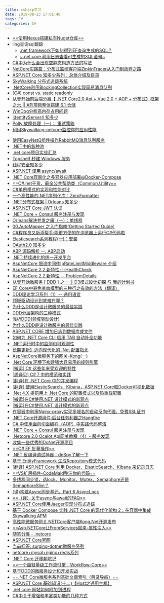 ```yaml
---
title: csharp学习
date: 2019-08-13 17:01:40
tags: C#
categories: C#
---
```


- [==使用Nexus搭建私有Nuget仓库==](https://www.cnblogs.com/Erik_Xu/p/9211471.html)
- ling查询sql跟踪
    - [.net framework下如何得到EF查询生成的SQL？](https://www.cnblogs.com/chengxiaohui/articles/2091942.html)
    - [~.net core 利用日志查看ef生成的SQL语句~](https://www.cnblogs.com/fancyblogs/p/10535214.html)
- [C#中为什么会出现空静态构造方法的写法](https://www.jianshu.com/p/5d9656637ca0?utm_campaign=hugo&utm_medium=reader_share&utm_content=note&utm_source=weixin-friends)
- [NetCore实践篇：分布式监控客户端ZipkinTracer从入门到放弃之路](https://www.cnblogs.com/fancunwei/p/9637247.html)
- [ASP.NET Core 知多少系列：总体介绍及目录](https://www.jianshu.com/p/a30fbf5b8a96)
- [SkyWalking 分布式追踪系统](https://www.jianshu.com/p/2fd56627a3cf?utm_campaign=hugo&utm_medium=reader_share&utm_content=note&utm_source=weixin-friends)
- [.NetCore利用BlockingCollection实现简易消息队列](https://www.jianshu.com/p/5c0cd3424574?utm_campaign=hugo&utm_medium=reader_share&utm_content=note&utm_source=weixin-friends)
- [[C#] const vs. static readonly](https://www.jianshu.com/p/62578c8faa52?utm_campaign=hugo&utm_medium=reader_share&utm_content=note&utm_source=weixin-friends)
- [从壹开始前后端分离【 .NET Core2.0 Api + Vue 2.0 + AOP + 分布式】框架之六 || API项目整体搭建 6.1 仓储](https://www.jianshu.com/p/260f41612a8c?utm_campaign=hugo&utm_medium=reader_share&utm_content=note&utm_source=weixin-friends)
- [WinDbg分析高内存占用问题](https://www.jianshu.com/p/af2fcbc35331?utm_campaign=hugo&utm_medium=reader_share&utm_content=note&utm_source=weixin-friends)
- [IdentityServer4 知多少](https://www.jianshu.com/p/56b577d8f786?utm_campaign=hugo&utm_medium=reader_share&utm_content=note&utm_source=weixin-friends)
- [Polly 故障处理（一）： 重试策略](https://www.jianshu.com/p/7be8cd1152a3?utm_campaign=hugo&utm_medium=reader_share&utm_content=note&utm_source=weixin-friends)
- [利用Skywalking-netcore监控你的应用性能](https://www.jianshu.com/p/3ddd986c7581?utm_campaign=hugo&utm_medium=reader_share&utm_content=note&utm_source=weixin-friends)
<!--more-->
- [使用EasyNetQ组件操作RabbitMQ消息队列服务](https://www.jianshu.com/p/bba32c82565c?utm_campaign=hugo&utm_medium=reader_share&utm_content=note&utm_source=weixin-friends)
- [.NET中的各种池](https://www.jianshu.com/p/eb76ee348496?utm_campaign=hugo&utm_medium=reader_share&utm_content=note&utm_source=weixin-friends)
- [.net core项目实战汇总](https://www.jianshu.com/p/7e4fc6b05411?utm_campaign=hugo&utm_medium=reader_share&utm_content=note&utm_source=weixin-friends)
- [Topshelf 秒建 Windows 服务](https://www.jianshu.com/p/f2365e7b439c?utm_campaign=hugo&utm_medium=reader_share&utm_content=note&utm_source=weixin-friends)
- [线程安全知多少](https://www.jianshu.com/p/a1dda5c0ae78?utm_campaign=hugo&utm_medium=reader_share&utm_content=note&utm_source=weixin-friends)
- [ASP.NET 谨用 async/await](https://www.jianshu.com/p/33fe0b5f19c1?utm_campaign=hugo&utm_medium=reader_share&utm_content=note&utm_source=weixin-friends)
- [.NET Core容器化之多容器应用部署@Docker-Compose](https://www.jianshu.com/p/1cf84a27de0f?utm_campaign=hugo&utm_medium=reader_share&utm_content=note&utm_source=weixin-friends)
- [==C#.net干货，最全公共帮助类（Common.Utility==](https://www.jianshu.com/p/71c5d555ae2d?utm_campaign=hugo&utm_medium=reader_share&utm_content=note&utm_source=weixin-friends)
- [C#单例模式的实现和性能对比](https://www.jianshu.com/p/3ae1bd656c1f?utm_campaign=hugo&utm_medium=reader_share&utm_content=note&utm_source=weixin-friends)
- [一个高性能的.NET序列化库：ZeroFormatter](https://www.jianshu.com/p/87aa4277e515?utm_campaign=hugo&utm_medium=reader_share&utm_content=note&utm_source=weixin-friends)
- [.NET分布式框架 | Orleans 知多少](https://www.jianshu.com/p/116da07c8469?utm_campaign=hugo&utm_medium=reader_share&utm_content=note&utm_source=weixin-friends)
- [ASP.NET Core JWT 认证](https://www.jianshu.com/p/be936f1fba95?utm_campaign=hugo&utm_medium=reader_share&utm_content=note&utm_source=weixin-friends)
- [.NET Core + Consul 服务注册与发现](https://www.jianshu.com/p/4aaaee6e9ce1?utm_campaign=hugo&utm_medium=reader_share&utm_content=note&utm_source=weixin-friends)
- [Orleans解决并发之痛（一）：单线程](https://www.jianshu.com/p/141ea382d242?utm_campaign=hugo&utm_medium=reader_share&utm_content=note&utm_source=weixin-friends)
- [00.AutoMapper 之入门指南(Getting Started Guide)](https://www.jianshu.com/p/29ee5a94c1d9)
- [C#程序员又新添帮手:能更方便的在浏览器上运行C#代码啦](https://www.jianshu.com/p/d3cd461ca922?utm_campaign=hugo&utm_medium=reader_share&utm_content=note&utm_source=weixin-friends)
- [Elasticsearch系列教程(一)：安装](https://www.jianshu.com/p/ae71ca032c15?utm_campaign=hugo&utm_medium=reader_share&utm_content=note&utm_source=weixin-friends)
- [OAuth2.0 知多少](https://www.jianshu.com/p/a57bda33e992?utm_campaign=hugo&utm_medium=reader_share&utm_content=note&utm_source=weixin-friends)
- [ABP 源码解析 一. ABP启动](https://www.jianshu.com/p/8a25695e3c6c?utm_campaign=hugo&utm_medium=reader_share&utm_content=note&utm_source=weixin-friends)
- [.NET:持续进化的统一开发平台](https://www.jianshu.com/p/83261925a531?utm_campaign=hugo&utm_medium=reader_share&utm_content=note&utm_source=weixin-friends)
- [AspNetCore 限流中间件IpRateLimitMiddleware 介绍](https://www.jianshu.com/p/7c52ab7eb73f?utm_campaign=hugo&utm_medium=reader_share&utm_content=note&utm_source=weixin-friends)
- [AspNetCore 2.2 新特性---HealthCheck](https://www.jianshu.com/p/6fa0a8be8758?utm_campaign=hugo&utm_medium=reader_share&utm_content=note&utm_source=weixin-friends)
- [AspNetCore 2.2 新特性 -- ProblemDetails](https://www.jianshu.com/p/f8a39853d5f0?utm_campaign=hugo&utm_medium=reader_share&utm_content=note&utm_source=weixin-friends)
- [从壹开始微服务 [ DDD ] 之一 ║ D3模式设计初探 与 我的计划书](https://www.jianshu.com/p/0e743861cef6?utm_campaign=hugo&utm_medium=reader_share&utm_content=note&utm_source=weixin-friends)
- [EF Core中避免贫血模型的三种行之有效的方法（翻译）](https://www.jianshu.com/p/c3268e57d382?utm_campaign=hugo&utm_medium=reader_share&utm_content=note&utm_source=weixin-friends)
- [DDD理论学习系列（1）-- 通用语言](https://www.jianshu.com/p/ec729b949a1c?utm_campaign=hugo&utm_medium=reader_share&utm_content=note&utm_source=weixin-friends)
- [领域驱动设计到底难在哪？](https://www.jianshu.com/p/ab80cb9f307c?utm_campaign=hugo&utm_medium=reader_share&utm_content=note&utm_source=weixin-friends)
- [为什么DDD是设计微服务的最佳实践](https://www.jianshu.com/p/e1b32a5ee91c?utm_campaign=hugo&utm_medium=reader_share&utm_content=note&utm_source=weixin-friends)
- [DDD分层架构的三种模式](https://www.jianshu.com/p/a775836c7e25?utm_campaign=hugo&utm_medium=reader_share&utm_content=note&utm_source=weixin-friends)
- [浅析DDD(领域驱动设计)](https://www.jianshu.com/p/b6ec06d6b594?utm_campaign=hugo&utm_medium=reader_share&utm_content=note&utm_source=weixin-friends)
- [为什么DDD是设计微服务的最佳实践](https://www.jianshu.com/p/e1b32a5ee91c?utm_campaign=hugo&utm_medium=reader_share&utm_content=note&utm_source=weixin-friends)
- [ASP.NET CORE 增加日志到数据库或文件](https://www.jianshu.com/p/f34314388cc3?utm_campaign=hugo&utm_medium=reader_share&utm_content=note&utm_source=weixin-friends)
- [如何为 .NET Core CLI 启用 TAB 自动补全功能](https://www.jianshu.com/p/bc96281b4b56?utm_campaign=hugo&utm_medium=reader_share&utm_content=note&utm_source=weixin-friends)
- [.NET运行时中的监测和可观测性](https://www.jianshu.com/p/31629a1d880a?utm_campaign=hugo&utm_medium=reader_share&utm_content=note&utm_source=weixin-friends)
- [长期更新】迈向现代化的 .Net 配置指北](https://www.jianshu.com/p/5b87ead6ec3c?utm_campaign=hugo&utm_medium=reader_share&utm_content=note&utm_source=weixin-friends)
- [AspNetCore微服务下的网关-Kong(一)](https://www.jianshu.com/p/5b33111130b1?utm_campaign=hugo&utm_medium=reader_share&utm_content=note&utm_source=weixin-friends)
- [.Net Core 环境下构建强大且易用的规则引擎](https://www.jianshu.com/p/301ee544c1f0?utm_campaign=hugo&utm_medium=reader_share&utm_content=note&utm_source=weixin-friends)
- [[搬运] C# 这些年来受欢迎的特性](https://www.jianshu.com/p/59d445d38ad1?utm_campaign=hugo&utm_medium=reader_share&utm_content=note&utm_source=weixin-friends)
- [[周译见] C# 7 中的模范和实践](https://www.jianshu.com/p/d24c9b9ed805?utm_campaign=hugo&utm_medium=reader_share&utm_content=note&utm_source=weixin-friends)
- [[翻译]在 .NET Core 中的并发编程](https://www.jianshu.com/p/c6ba98367f5e?utm_campaign=hugo&utm_medium=reader_share&utm_content=note&utm_source=weixin-friends)
- [[翻译] 使用ElasticSearch，Kibana，ASP.NET Core和Docker可视化数据](https://www.jianshu.com/p/e5cf72a6c0c5?utm_campaign=hugo&utm_medium=reader_share&utm_content=note&utm_source=weixin-friends)
- [.Net 4.X 提前用上 .Net Core 的配置模式以及热重载配置](https://www.jianshu.com/p/c20beafc2ba4?utm_campaign=hugo&utm_medium=reader_share&utm_content=note&utm_source=weixin-friends)
- [[搬运]在C#使用.NET 设计模式的新观点](https://www.jianshu.com/p/6675708001d6?utm_campaign=hugo&utm_medium=reader_share&utm_content=note&utm_source=weixin-friends)
- [[搬运]在C#使用.NET 设计模式的新观点](https://www.jianshu.com/p/6675708001d6?utm_campaign=hugo&utm_medium=reader_share&utm_content=note&utm_source=weixin-friends)
- [在容器中利用Nginx-proxy实现多域名的自动反向代理、免费SSL证书](https://www.jianshu.com/p/2c6fd9e43aa7?utm_campaign=hugo&utm_medium=reader_share&utm_content=note&utm_source=weixin-friends)
- [.NET Core开源组件:后台任务利器之Hangfire](https://www.jianshu.com/p/3657496e5b0c?utm_campaign=hugo&utm_medium=reader_share&utm_content=note&utm_source=weixin-friends)
- [C# 中使用面向切面编程（AOP）中实践代码整洁](https://www.jianshu.com/p/550727589ced?utm_campaign=hugo&utm_medium=reader_share&utm_content=note&utm_source=weixin-friends)
- [.NET Core + Consul 服务注册与发现](https://www.jianshu.com/p/4aaaee6e9ce1?utm_campaign=hugo&utm_medium=reader_share&utm_content=note&utm_source=weixin-friends)
- [.Netcore 2.0 Ocelot Api网关教程（4）- 服务发现](https://www.jianshu.com/p/05a1bf2545a0?utm_campaign=hugo&utm_medium=reader_share&utm_content=note&utm_source=weixin-friends)
- [收集一些优秀的DoNet开源项目](https://www.jianshu.com/p/0ba213eba0af?utm_campaign=hugo&utm_medium=reader_share&utm_content=note&utm_source=weixin-friends)
- [==C# EF 批量操作==](https://www.jianshu.com/p/dff3c684a0e4?utm_campaign=hugo&utm_medium=reader_share&utm_content=note&utm_source=weixin-friends)
- [.NET 反编译调试神器：dnSpy了解一下](https://www.jianshu.com/p/79171da13c99?utm_campaign=hugo&utm_medium=reader_share&utm_content=note&utm_source=weixin-friends)
- [基于 EntityFramework 生成Repository模式代码](https://www.jianshu.com/p/b5b12172c698?utm_campaign=hugo&utm_medium=reader_share&utm_content=note&utm_source=weixin-friends)
- [[翻译] ASP.NET Core 利用 Docker、ElasticSearch、Kibana 来记录日志](https://www.jianshu.com/p/90741cd9350f?utm_campaign=hugo&utm_medium=reader_share&utm_content=note&utm_source=weixin-friends)
- [==VS扩展插件-CodeMaid整洁你的代码==](https://www.jianshu.com/p/df7e85f02071?utm_campaign=hugo&utm_medium=reader_share&utm_content=note&utm_source=weixin-friends)
- [多线程同步锁，选lock、Monitor、Mutex、Semaphore还是SemaphoreSlim？](https://blog.csdn.net/TonShine/article/details/88601761)
- [(译)构建Async同步基元，Part 6 AsyncLock](https://blog.csdn.net/weixin_33749131/article/details/85536112)
- [==（译）关于async与await的FAQ==](https://www.cnblogs.com/heyuquan/archive/2012/11/30/2795859.html)
- [ASP.NET Core使用Jaeger实现分布式追踪](https://mp.weixin.qq.com/s?__biz=MzAwNTMxMzg1MA==&mid=2654074601&idx=1&sn=21ed37da8c7a62cf000e92ef04ed22b5&chksm=80dbd2bcb7ac5baa04470ff20e8caeb4061b1e6fbbca3904f5110a3fcf56a30ac1912a5ff08c&mpshare=1&scene=1&srcid=0708rPmfW0JcjlkiI2GHsYp7&key=a1f36ea036ec35015cc163be38f38d7aade5af04149e7d131e4c8c6f4b0c6ffb038fabda2387582628692021d55ec58124737ff9385bfb22ae1c759020cb1c571c2c158218086d2d0cd5ca1c0154dc1b&ascene=1&uin=MzE3NjE2NTk5MA%3D%3D&devicetype=Windows+10&version=62060833&lang=zh_CN&pass_ticket=X566ATEkkxevEFO07UzgIWnudEIPSm%2FEqt1eL13IzUPo%2FWrTjZagZ2mS9mY7rbQv)
- [基于 Docker Compose 实践 .NET Core 的现代化架构 2：在容器中集成 Skywalking APM](https://mp.weixin.qq.com/s?__biz=MzAwNTMxMzg1MA==&mid=2654075646&idx=1&sn=7f3e406b330c8ebc8137b22c9bd2c841&chksm=80dbdeabb7ac57bd1596aec927ba205998dc0ece3aaef2c1573d7a3a42660dda9b4df477676f&mpshare=1&scene=1&srcid=&key=5d2b73313be61eb13a665cd97c060d1b2cff39e90525c2c4fa546b1061a960dbdb36b174112c0189e1d0526ff9ca59a4915d8c13089e441d8072baa7ef8f622c286a2de70161c3bbea2de74417dfa4de&ascene=1&uin=MzE3NjE2NTk5MA%3D%3D&devicetype=Windows+10&version=62060833&lang=zh_CN&pass_ticket=Zl2KwbUiLFNYJop%2F2cCNBkC6lY3DbZ%2BkUNKCOw6zTA5UdscsE5xGtIEF0BsyU6m7)
- [高性能微服务网关.NETCore客户端Kong.Net开源发布](https://www.cnblogs.com/viter/p/11142940.html)
- [==Asp.NETCore让FromServices回来-属性注入==](https://www.cnblogs.com/viter/p/11085318.html)
- [随笔分类 - .netcore](https://www.cnblogs.com/viter/category/1294247.html)
- [ASP.NET Core官网](https://docs.microsoft.com/zh-cn/aspnet/#pivot=core&panel=core_overview)
- [当前标签: surging-dotnet微服务系列](https://www.cnblogs.com/fanliang11/tag/surging/)
- [netcore+mysql+nginx+redis系列](https://www.cnblogs.com/MrHSR/category/1368488.html)
- [.NET Core 迁移躺坑记](https://www.cnblogs.com/leolaw/p/10740678.html)
- [==一个超轻量级工作流引擎：Workflow-Core==](https://mp.weixin.qq.com/s?__biz=MzA4NzQzNTg4Ng==&mid=2651729407&idx=1&sn=8e6065851bcf48142047817521694532&chksm=8bc3f2febcb47be89e67da7f07076f71d9c3e7dc7aeb39647c4c1ae907f1f07b7bdda6b20cd8&mpshare=1&scene=1&srcid=&key=e8b343f779d182b959669407da52b93b2a8477e7aa54e7a67127c17147ba6bcc8e161c96317a846326392f9104abd8db1887eea9d123de07575fb7e72c687ac78c6afb0224f9302bc8c7bd4e30633f1b&ascene=1&uin=MzE3NjE2NTk5MA%3D%3D&devicetype=Windows+10&version=62060833&lang=zh_CN&pass_ticket=2taP6g9FalzPw0k8J%2Ba4X7JdMqxweFsd5AdpjKIoFQlE6wUpZVdtj3Z11%2BJwZpP%2F)
- [基于DDD的微服务设计和开发实战](https://www.jianshu.com/p/b5abfb3cc0ce?utm_campaign=hugo&utm_medium=reader_share&utm_content=note&utm_source=weixin-friends)
- [==.NET Core微服务系列基础文章索引（目录导航）==](https://mp.weixin.qq.com/s?__biz=MzA4NzQzNTg4Ng==&mid=504245405&idx=1&sn=99b68464d84664b66e5ce3b07d723058&chksm=0bc3f39c3cb47a8aae9b8742dd427b8b75ed31c3c630b2c73bc0393159027362473aa411af75&mpshare=1&scene=1&srcid=&key=e8b343f779d182b92708d0de00ce242338a52e74ca4275080d6dd99582b018f968ce814ad1931b2c8d163b672bd09790bbb631a1d917935478b0fdcc8d7a5098626a26695f2d095bd132c95d13fdde68&ascene=1&uin=MzE3NjE2NTk5MA%3D%3D&devicetype=Windows+10&version=62060833&lang=zh_CN&pass_ticket=2taP6g9FalzPw0k8J%2Ba4X7JdMqxweFsd5AdpjKIoFQlE6wUpZVdtj3Z11%2BJwZpP%2F)
- [ASP.NET Core 基础知识(十二)【Host之通用主机】](https://blog.csdn.net/WuLex/article/details/87625254)
- [.net core 网站如何附加到进程](https://blog.csdn.net/yenange/article/details/81591534)
- [C#中关于增强和丰富类功能的几种方式](https://mp.weixin.qq.com/s?__biz=MzU4Mjc4NzgyOQ==&mid=2247483947&idx=1&sn=1145cd07c9174d844fe4084680953676&chksm=fdb3b5b1cac43ca761b4153fa4fc13498da25c1819761e55c1440e32e8a0ebe25c3165c62129&mpshare=1&scene=1&srcid=&key=7f1d049d633b1d6790a4e597a8aea4e122e0cc1d207ba01587053fc0efe34bf364f05fdc11c15b5caede8b3828e2477e5991532358446f05d6c4c8ab96608bce69db2dc32348c2f8fcc63e48c4ca128c&ascene=1&uin=MzE3NjE2NTk5MA%3D%3D&devicetype=Windows+10&version=62060833&lang=zh_CN&pass_ticket=AzZb101TeODGUmp69Es8otwADNof806OuHAvt8MulHpa%2BcPqtd%2B5V36UE7yj5CYa)

